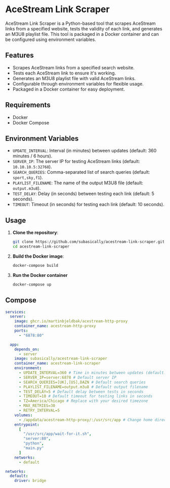 # AceStream Link Scraper

AceStream Link Scraper is a Python-based tool that scrapes AceStream links from a specified website, tests the validity of each link, and generates an M3U8 playlist file. This tool is packaged in a Docker container and can be configured using environment variables.

## Features

- Scrapes AceStream links from a specified search website.
- Tests each AceStream link to ensure it's working.
- Generates an M3U8 playlist file with valid AceStream links.
- Configurable through environment variables for flexible usage.
- Packaged in a Docker container for easy deployment.

## Requirements

- Docker
- Docker Compose

## Environment Variables

- `UPDATE_INTERVAL`: Interval (in minutes) between updates (default: 360 minutes / 6 hours).
- `SERVER_IP`: The server IP for testing AceStream links (default: `10.10.10.5:32768`).
- `SEARCH_QUERIES`: Comma-separated list of search queries (default: `sport,sky,f1`).
- `PLAYLIST_FILENAME`: The name of the output M3U8 file (default: `output.m3u8`).
- `TEST_DELAY`: Delay (in seconds) between testing each link (default: 5 seconds).
- `TIMEOUT`: Timeout (in seconds) for testing each link (default: 10 seconds).

## Usage

1. **Clone the repository**:
    ```bash
    git clone https://github.com/subasically/acestream-link-scraper.git
    cd acestream-link-scraper
    ```

2. **Build the Docker image**:
    ```bash
    docker-compose build
    ```

3. **Run the Docker container**
    ```bash
    docker-compose up
    ```

## Compose

```yaml
services:
  server:
    image: ghcr.io/martinbjeldbak/acestream-http-proxy
    container_name: acestream-http-proxy
    ports:
      - "6878:80"

  app:
    depends_on:
      - server
    image: subasically/acestream-link-scraper
    container_name: acestream-link-scraper
    environment:
      - UPDATE_INTERVAL=360 # Time in minutes between updates (default: 6 hours)
      - SERVER_IP=server:6878 # Default server IP
      - SEARCH_QUERIES=[UK],[US],DAZN # Default search queries
      - PLAYLIST_FILENAME=output.m3u8 # Default output filename
      - TEST_DELAY=5 # Default delay between tests in seconds
      - TIMEOUT=10 # Default timeout for testing links in seconds
      - TZ=America/Chicago # Replace with your desired timezone
      - MAX_RETRIES=30
      - RETRY_INTERVAL=5
    volumes:
      - /appdata/acestream-http-proxy/:/usr/src/app # Change home directory to your local directory
    entrypoint:
      [
        "/usr/src/app/wait-for-it.sh",
        "server:80",
        "python",
        "main.py"
      ]
    networks:
      - default

networks:
  default:
    driver: bridge
```